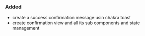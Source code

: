 ### Added

- create a success confirmation message usin chakra toast
- create confirmation view and all its sub components and state management
